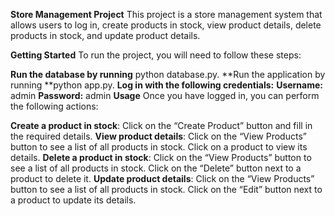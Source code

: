 **Store Management Project**
This project is a store management system that allows users to log in, create products in stock, view product details, delete products in stock, and update product details.

**Getting Started**
To run the project, you will need to follow these steps:

**Run the database by running** python database.py.
**Run the application by running **python app.py.
**Log in with the following credentials:**
**Username:** admin
**Password:** admin
**Usage**
Once you have logged in, you can perform the following actions:

**Create a product in stock**: Click on the “Create Product” button and fill in the required details.
**View product details**: Click on the “View Products” button to see a list of all products in stock. Click on a product to view its details.
**Delete a product in stock**: Click on the “View Products” button to see a list of all products in stock. Click on the “Delete” button next to a product to delete it.
**Update product details**: Click on the “View Products” button to see a list of all products in stock. Click on the “Edit” button next to a product to update its details.
